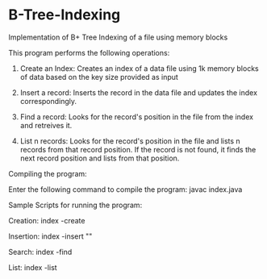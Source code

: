 # B-Tree-Indexing
Implementation of B+ Tree Indexing of a file using memory blocks

This program performs the following operations:
1. Create an Index: Creates an index of a data file using 1k memory blocks of data based on the key size provided as input

2. Insert a record: Inserts the record in the data file and updates the index correspondingly.

3. Find a record: Looks for the record's position in the file from the index and retreives it.

4. List n records: Looks for the record's position in the file and lists n records from that record position. If the record is not found,      it finds the next record position and lists from that position.

Compiling the program:

Enter the following command to compile the program: javac index.java

Sample Scripts for running the program:

Creation: index -create <datafile> <indexfilename> <keysize>
  
Insertion: index -insert <indexfilename> "<key and data to be inserted>"
  
Search: index -find <indexfilename> <key>
  
List: index -list <indexfilename> <key> <numberofrecords>
